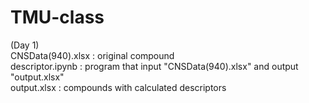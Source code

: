 # TMU-class
(Day 1)\
CNSData(940).xlsx : original compound \
descriptor.ipynb : program that input "CNSData(940).xlsx" and output "output.xlsx" \
output.xlsx : compounds with calculated descriptors 
